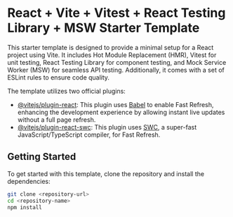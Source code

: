# React + Vite + Vitest + React Testing Library + MSW Starter Template

This starter template is designed to provide a minimal setup for a React project using Vite. It includes Hot Module Replacement (HMR), Vitest for unit testing, React Testing Library for component testing, and Mock Service Worker (MSW) for seamless API testing. Additionally, it comes with a set of ESLint rules to ensure code quality.

The template utilizes two official plugins:

- [@vitejs/plugin-react](https://github.com/vitejs/vite-plugin-react/blob/main/packages/plugin-react/README.md): This plugin uses [Babel](https://babeljs.io/) to enable Fast Refresh, enhancing the development experience by allowing instant live updates without a full page refresh.
- [@vitejs/plugin-react-swc](https://github.com/vitejs/vite-plugin-react-swc): This plugin uses [SWC](https://swc.rs/), a super-fast JavaScript/TypeScript compiler, for Fast Refresh.

## Getting Started

To get started with this template, clone the repository and install the dependencies:

```bash
git clone <repository-url>
cd <repository-name>
npm install
```
